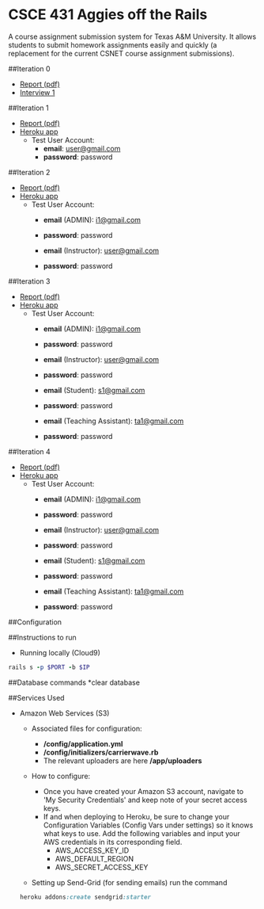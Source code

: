 # CSCE 431 Aggies off the Rails
A course assignment submission system for Texas A&M University.
It allows students to submit homework assignments easily and quickly (a replacement for the current CSNET course assignment submissions).

##Iteration 0
* [Report (pdf)](https://drive.google.com/file/d/0B4hWLRudgeghRkN2eHUwWk9xTWc/view?usp=sharing)
* [Interview 1](https://drive.google.com/file/d/0B4jGiOx23igvNjBGWXhMVWVGb3c/view?usp=sharing)

##Iteration 1
* [Report (pdf)](https://drive.google.com/file/d/0B-RSbTAGGhV3UzFDWDFtNXdCOTQ/view?usp=sharing)
* [Heroku app](https://fast-shore-41666.herokuapp.com/)
  * Test User Account:
    * <b>email</b>:     user@gmail.com
    * <b>password</b>:  password

##Iteration 2
* [Report (pdf)](https://drive.google.com/file/d/0B4hWLRudgeghWkxXZG9wMEllOHM/view?usp=sharing)
* [Heroku app](https://fast-shore-41666.herokuapp.com/)
  * Test User Account:
    * <b>email</b> (ADMIN):     i1@gmail.com
    * <b>password</b>:  password
 
 
    * <b>email</b> (Instructor):     user@gmail.com
    * <b>password</b>:  password

##Iteration 3
* [Report (pdf)](https://drive.google.com/file/d/0BwYOz-7AH9VNQllobnV2Sk9UVEE/view?usp=sharing)
* [Heroku app](https://fast-shore-41666.herokuapp.com/)
  * Test User Account:
    * <b>email</b> (ADMIN):     i1@gmail.com
    * <b>password</b>:  password
 
 
    * <b>email</b> (Instructor):     user@gmail.com
    * <b>password</b>:  password


    * <b>email</b> (Student):        s1@gmail.com
    * <b>password</b>:  password
    
    
    * <b>email</b> (Teaching Assistant):     ta1@gmail.com
    * <b>password</b>:  password
    
##Iteration 4
* [Report (pdf)](https://docs.google.com/document/d/1lBdV-4knJvmW_dYOLpTPH0ytpXQ28tWWlX9YCOGe0_U/edit?usp=sharing)
* [Heroku app](https://fast-shore-41666.herokuapp.com/)
  * Test User Account:
    * <b>email</b> (ADMIN):     i1@gmail.com
    * <b>password</b>:  password
 
 
    * <b>email</b> (Instructor):     user@gmail.com
    * <b>password</b>:  password


    * <b>email</b> (Student):        s1@gmail.com
    * <b>password</b>:  password
    
    
    * <b>email</b> (Teaching Assistant):     ta1@gmail.com
    * <b>password</b>:  password
    
  
##Configuration

##Instructions to run 
 * Running locally (Cloud9)
 ``` ruby 
 rails s -p $PORT -b $IP 
 ```

##Database commands
 *clear database

##Services Used
 * Amazon Web Services (S3)
   * Associated files for configuration:
     * <b>/config/application.yml</b>
     * <b>/config/initializers/carrierwave.rb</b>
     * The relevant uploaders are here <b>/app/uploaders</b>
   * How to configure: 
     * Once you have created your Amazon S3 account, navigate to 'My Security Credentials' and keep note of your secret access keys.
     * If and when deploying to Heroku, be sure to change your Configuration Variables (Config Vars under settings) so it knows what keys to use.  Add the following variables and input your AWS credentials in its corresponding field. 
        * AWS_ACCESS_KEY_ID
        * AWS_DEFAULT_REGION
        * AWS_SECRET_ACCESS_KEY

   * Setting up Send-Grid (for sending emails)
    run the command
    ```ruby
    heroku addons:create sendgrid:starter
    
    ```

